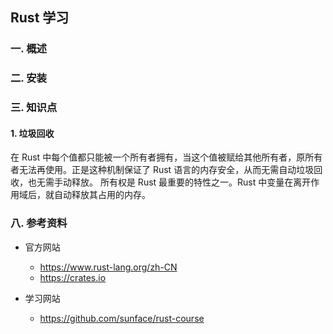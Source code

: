## Rust 学习

### 一. 概述

### 二. 安装

### 三. 知识点

#### 1. 垃圾回收

在 Rust 中每个值都只能被一个所有者拥有，当这个值被赋给其他所有者，原所有者无法再使用。正是这种机制保证了 Rust 语言的内存安全，从而无需自动垃圾回收，也无需手动释放。
所有权是 Rust 最重要的特性之一。Rust 中变量在离开作用域后，就自动释放其占用的内存。

### 八. 参考资料

- 官方网站
  - https://www.rust-lang.org/zh-CN
  - https://crates.io

- 学习网站
  - https://github.com/sunface/rust-course

